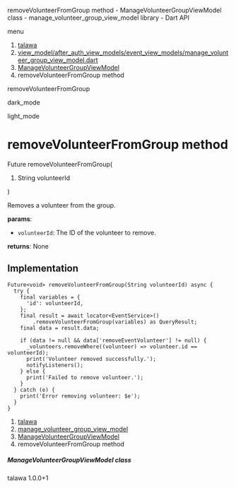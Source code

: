 




removeVolunteerFromGroup method - ManageVolunteerGroupViewModel class - manage\_volunteer\_group\_view\_model library - Dart API







menu

1. [talawa](../../index.html)
2. [view\_model/after\_auth\_view\_models/event\_view\_models/manage\_volunteer\_group\_view\_model.dart](../../view_model_after_auth_view_models_event_view_models_manage_volunteer_group_view_model/view_model_after_auth_view_models_event_view_models_manage_volunteer_group_view_model-library.html)
3. [ManageVolunteerGroupViewModel](../../view_model_after_auth_view_models_event_view_models_manage_volunteer_group_view_model/ManageVolunteerGroupViewModel-class.html)
4. removeVolunteerFromGroup method

removeVolunteerFromGroup


dark\_mode

light\_mode




# removeVolunteerFromGroup method


Future<void>
removeVolunteerFromGroup(

1. String volunteerId

)

Removes a volunteer from the group.

**params**:

* `volunteerId`: The ID of the volunteer to remove.

**returns**:
None


## Implementation

```
Future<void> removeVolunteerFromGroup(String volunteerId) async {
  try {
    final variables = {
      'id': volunteerId,
    };
    final result = await locator<EventService>()
        .removeVolunteerFromGroup(variables) as QueryResult;
    final data = result.data;

    if (data != null && data['removeEventVolunteer'] != null) {
      _volunteers.removeWhere((volunteer) => volunteer.id == volunteerId);
      print('Volunteer removed successfully.');
      notifyListeners();
    } else {
      print('Failed to remove volunteer.');
    }
  } catch (e) {
    print('Error removing volunteer: $e');
  }
}
```

 


1. [talawa](../../index.html)
2. [manage\_volunteer\_group\_view\_model](../../view_model_after_auth_view_models_event_view_models_manage_volunteer_group_view_model/view_model_after_auth_view_models_event_view_models_manage_volunteer_group_view_model-library.html)
3. [ManageVolunteerGroupViewModel](../../view_model_after_auth_view_models_event_view_models_manage_volunteer_group_view_model/ManageVolunteerGroupViewModel-class.html)
4. removeVolunteerFromGroup method

##### ManageVolunteerGroupViewModel class





talawa
1.0.0+1






